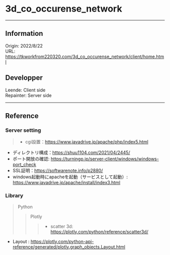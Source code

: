# 3d_co_occurense_network

---
## Information

Origin: 2022/8/22  
URL: https://tkworkfrom220320.com/3d_co_occurense_network/client/home.html  

## Developper  
Leende: Client side  
Repainter: Server side  

---
## Reference
### Server setting  
> - cgi設置：https://www.javadrive.jp/apache/php/index5.html  
- ディレクトリ構成：https://shuu1104.com/2021/04/2445/  
- ポート開放の確認: https://turningp.jp/server-client/windows/windows-port_check  
- SSL証明：https://softwarenote.info/p2880/  
- windows起動時にapacheを起動（サービスとして起動）: https://www.javadrive.jp/apache/install/index3.html  


### Library  
> Python
>> Plotly  
>>>- scatter 3d: https://plotly.com/python/reference/scatter3d/
-  Layout : https://plotly.com/python-api-reference/generated/plotly.graph_objects.Layout.html
